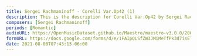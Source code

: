 ```yaml
---
title: Sergei Rachmaninoff - Corelli Var.Op42 (1)
description: This is the description for Corelli Var.Op42 by Sergei Rachmaninoff
composers: [Sergei Rachmaninoff]
periods: [Romantic]
audioURL: https://OpenMusicDataset.github.io/Maestro/maestro-v3.0.0/2006/MIDI-Unprocessed_09_R1_2006_01-04_ORIG_MID--AUDIO_09_R1_2006_03_Track03_wav.midi
formURL: https://docs.google.com/forms/d/e/1FAIpQLSfZW3JMiMeTfPk3d7isETn2KiJW1glTAfT8zE-gzzcFAvcIrA/viewform
date: 2021-08-08T07:43:13-06:00
---
```

